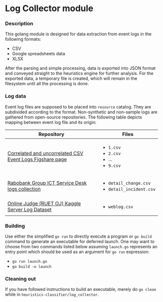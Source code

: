 # Log Collector module

### Description
This golang module is designed for data extraction from event logs in the 
following formats:

* CSV
* Google spreadsheets data
* XLSX

After the parsing and simple processing, data is exported into JSON format 
and conveyed straight to the heuristics engine for further analysis. For the 
exported data, a temporary file is created, which will remain in the filesystem 
until all the processing is done.

### Log data
Event log files are supposed to be placed into `resource` catalog. They are 
subdivided according to the format. Non-synthetic and non-sample logs are 
gathered from open-source repositories. The following table depicts mapping 
between event log file and its origin:

| Repository  | Files  |
|---|---|
| [Correlated and uncorrelated CSV Event Logs Figshare page](https://figshare.com/articles/Event_Logs_CSV/11342063/1) | <ul><li>`1.csv`</li><li>`2.csv`</li><li>...</li><li>`9.csv`</li></ul> |
| [Rabobank Group ICT Service Desk logs collection](https://data.4tu.nl/repository/uuid:c3e5d162-0cfd-4bb0-bd82-af5268819c35) | <ul><li>`detail_change.csv`</li><li>`detail_incident.csv`</li></ul> |
| [Online Judge (RUET OJ) Kaggle Server Log Dataset](https://www.kaggle.com/shawon10/web-log-dataset/data?select=weblog.csv) | <ul><li>`weblog.csv`</li></ul> |

### Building 
Use either the simplified `go run` to directly execute a program or `go build` 
command to generate an executable for deferred launch. One may want to choose 
from two commands listed below assuming `launch.go` represents an entry point 
which should be used as an argument for `go run` expression: 

* `go run launch.go`
* `go build -o launch`

### Cleaning out
If you have followed instructions to build an executable, merely do `go clean` 
while in `heuristics-classifier/log_collector`.
